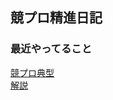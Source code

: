 ## 競プロ精進日記

### 最近やってること
[競プロ典型](https://twitter.com/e869120/status/1376089196100653060)  
[解説](https://github.com/E869120/kyopro_educational_90/tree/main/editorial)
